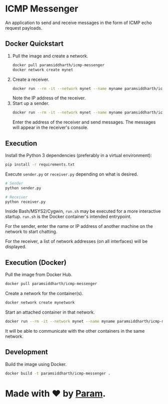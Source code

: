 # ICMP Messenger
An application to send and receive messages in the form of ICMP echo request payloads.

## Docker Quickstart
1.	Pull the image and create a network.
	``` bash
	docker pull paramsiddharth/icmp-messenger
	docker network create mynet
	```
2.	Create a receiver.
	``` bash
	docker run --rm -it --network mynet --name myname paramsiddharth/icmp-messenger receiver
	```
	Note the IP address of the receiver.
3.	Start up a sender.
	``` bash
	docker run --rm -it --network mynet --name myname paramsiddharth/icmp-messenger sender
	```
	Enter the address of the receiver and send messages. The messages will appear in the receiver's console.

## Execution
Install the Python 3 dependencies (preferably in a virtual environment):
``` bash
pip install -r requirements.txt
```

Execute `sender.py` or `receiver.py` depending on what is desired.
``` bash
# Sender
python sender.py

# Receiver
python receiver.py
```

Inside Bash/MSYS2/Cygwin, `run.sh` may be executed for a more interactive startup. `run.sh` is the Docker container's intended entrypoint.

For the sender, enter the name or IP address of another machine on the network to start chatting.

For the receiver, a list of network addresses (on all interfaces) will be displayed.

## Execution (Docker)
Pull the image from Docker Hub.
``` bash
docker pull paramsiddharth/icmp-messenger
```

Create a network for the container(s).
``` bash
docker network create mynetwork
```

Start an attached container in that network.
``` bash
docker run --rm -it --network mynet --name myname paramsiddharth/icmp-messenger # You may optionally pass command-line arguments "sender" or "receiver"
```

It will be able to communicate with the other containers in the same network.

## Development
Build the image using Docker.
``` bash
docker build -t paramsiddharth/icmp-messenger .
```

# Made with ❤ by [Param](https://www.paramsid.com).